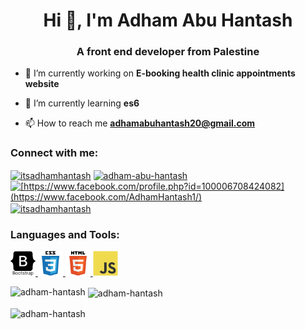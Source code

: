 <h1 align="center">Hi 👋, I'm Adham Abu Hantash</h1>
<h3 align="center">A front end developer from Palestine</h3>

- 🔭 I’m currently working on **E-booking health clinic appointments website**

- 🌱 I’m currently learning **es6**

- 📫 How to reach me **adhamabuhantash20@gmail.com**

<h3 align="left">Connect with me:</h3>
<p align="left">
<a href="https://twitter.com/itsadhamhantash" target="blank"><img align="center" src="https://raw.githubusercontent.com/rahuldkjain/github-profile-readme-generator/master/src/images/icons/Social/twitter.svg" alt="itsadhamhantash" height="30" width="40" /></a>
<a href="https://linkedin.com/in/adham-abu-hantash" target="blank"><img align="center" src="https://raw.githubusercontent.com/rahuldkjain/github-profile-readme-generator/master/src/images/icons/Social/linked-in-alt.svg" alt="adham-abu-hantash" height="30" width="40" /></a>
<a href="https://fb.com/https://www.facebook.com/profile.php?id=100006708424082" target="blank"><img align="center" src="https://raw.githubusercontent.com/rahuldkjain/github-profile-readme-generator/master/src/images/icons/Social/facebook.svg" alt="[https://www.facebook.com/profile.php?id=100006708424082](https://www.facebook.com/AdhamHantash1/)" alt="AdhamHantash1" height="30" width="40" /></a>
<a href="https://instagram.com/itsadhamhantash" target="blank"><img align="center" src="https://raw.githubusercontent.com/rahuldkjain/github-profile-readme-generator/master/src/images/icons/Social/instagram.svg" alt="itsadhamhantash" height="30" width="40" /></a>
</p>

<h3 align="left">Languages and Tools:</h3>
<p align="left"> <a href="https://getbootstrap.com" target="_blank" rel="noreferrer"> <img src="https://raw.githubusercontent.com/devicons/devicon/master/icons/bootstrap/bootstrap-plain-wordmark.svg" alt="bootstrap" width="40" height="40"/> </a> <a href="https://www.w3schools.com/css/" target="_blank" rel="noreferrer"> <img src="https://raw.githubusercontent.com/devicons/devicon/master/icons/css3/css3-original-wordmark.svg" alt="css3" width="40" height="40"/> </a> <a href="https://www.w3.org/html/" target="_blank" rel="noreferrer"> <img src="https://raw.githubusercontent.com/devicons/devicon/master/icons/html5/html5-original-wordmark.svg" alt="html5" width="40" height="40"/> </a> <a href="https://developer.mozilla.org/en-US/docs/Web/JavaScript" target="_blank" rel="noreferrer"> <img src="https://raw.githubusercontent.com/devicons/devicon/master/icons/javascript/javascript-original.svg" alt="javascript" width="40" height="40"/> </a> </p>

<p><img align="left" src="https://github-readme-stats.vercel.app/api/top-langs?username=adham-hantash&show_icons=true&locale=en&layout=compact" alt="adham-hantash" /></p>

<p>&nbsp;<img align="center" src="https://github-readme-stats.vercel.app/api?username=adham-hantash&show_icons=true&locale=en" alt="adham-hantash" /></p>

<p><img align="center" src="https://github-readme-streak-stats.herokuapp.com/?user=adham-hantash&" alt="adham-hantash" /></p>
